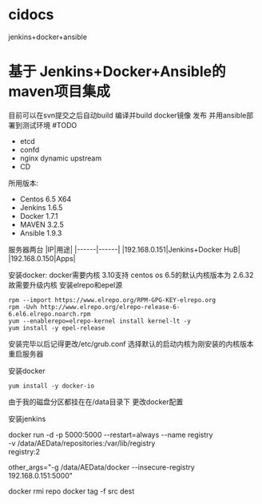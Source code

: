 # cidocs
jenkins+docker+ansible

# 基于 Jenkins+Docker+Ansible的maven项目集成
目前可以在svn提交之后自动build 编译并build docker镜像 发布 并用ansible部署到测试环境
#TODO
*  etcd
*  confd
*  nginx dynamic  upstream
*  CD

所用版本:
*  Centos 6.5 X64
*  Jenkins 1.6.5
*  Docker 1.7.1
*  MAVEN 3.2.5
*  Ansible 1.9.3

服务器两台
|IP|用途|
|------|------|
|192.168.0.151|Jenkins+Docker HuB|
|192.168.0.150|Apps|

安装docker:
docker需要内核 3.10支持 centos os 6.5的默认内核版本为 2.6.32 故需要升级内核
安装elrepo和epel源
``` shell
rpm --import https://www.elrepo.org/RPM-GPG-KEY-elrepo.org
rpm -Uvh http://www.elrepo.org/elrepo-release-6-6.el6.elrepo.noarch.rpm
yum --enablerepo=elrepo-kernel install kernel-lt -y
yum install -y epel-release
```
安装完毕以后记得更改/etc/grub.conf 选择默认的启动内核为刚安装的内核版本
重启服务器

安装docker
``` shell
yum install -y docker-io
```

由于我的磁盘分区都挂在在/data目录下 
更改docker配置

安装jenkins

 docker run -d -p 5000:5000 --restart=always --name registry \
  -v /data/AEData/repositories:/var/lib/registry \
  registry:2
  
  
  other_args="-g /data/AEData/docker --insecure-registry 192.168.0.151:5000"
  
  
  docker rmi repo
  docker tag -f src dest
